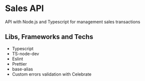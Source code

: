 # Sales API
API with Node.js and Typescript for management sales transactions

## Libs, Frameworks and Techs
* Typescript
* TS-node-dev
* Eslint
* Prettier
* base-alias
* Custom errors validation with Celebrate
